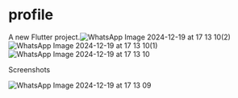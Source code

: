 # profile

A new Flutter project.![WhatsApp Image 2024-12-19 at 17 13 10(2)](https://github.com/user-attachments/assets/f2700b37-ac29-49dd-b7ab-4628d6467af4)
![WhatsApp Image 2024-12-19 at 17 13 10(1)](https://github.com/user-attachments/assets/221711f5-6c08-4053-bae5-7c333034b938)
![WhatsApp Image 2024-12-19 at 17 13 10](https://github.com/user-attachments/assets/a1cd7d7b-5022-4522-b89b-c6aa9a8f2166)


Screenshots

![WhatsApp Image 2024-12-19 at 17 13 09](https://github.com/user-attachments/assets/f47d45eb-8835-41e3-a4ff-c3a86ee60991)
